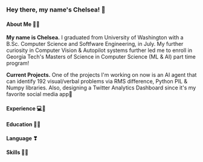 ### Hey there, my name's Chelsea! 👋

#### About Me 🥰🎀
**My name is Chelsea.** I graduated from University of Washington with a B.Sc. Computer Science and Softfware Engineering, in July. My further curiosity in Computer Vision & Autopilot systems further led me to enroll in Georgia Tech's Masters of Science in Computer Science (ML & AI) part time program! 

**Current Projects.** One of the projects I'm working on now is an AI agent that can identify 192 visual/verbal problems via RMS difference, Python PIL & Numpy libraries. Also,  designing a Twitter Analytics Dashboard since it's my favorite social media app🙈

#### Experience 💻📍

#### Education 👩‍🎓

#### Language ❣

#### Skills 🐱‍💻

